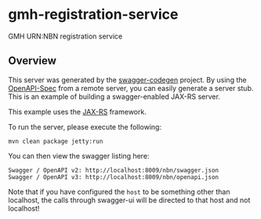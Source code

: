# gmh-registration-service
GMH URN:NBN registration service

## Overview
This server was generated by the [swagger-codegen](https://github.com/swagger-api/swagger-codegen) project. By using the 
[OpenAPI-Spec](https://github.com/swagger-api/swagger-core/wiki) from a remote server, you can easily generate a server stub.  This
is an example of building a swagger-enabled JAX-RS server.

This example uses the [JAX-RS](https://jax-rs-spec.java.net/) framework.

To run the server, please execute the following:

```
mvn clean package jetty:run
```

You can then view the swagger listing here:

```
Swagger / OpenAPI v2: http://localhost:8009/nbn/swagger.json
Swagger / OpenAPI v3: http://localhost:8009/nbn/openapi.json
```

Note that if you have configured the `host` to be something other than localhost, the calls through
swagger-ui will be directed to that host and not localhost!